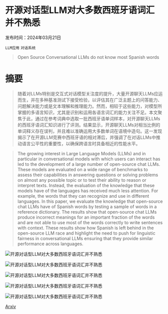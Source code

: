 # 开源对话型LLM对大多数西班牙语词汇并不熟悉

发布时间：2024年03月21日

`LLM应用` `对话系统`

> Open Source Conversational LLMs do not know most Spanish words

# 摘要

> 随着对LLMs特别是交互式对话模型关注度的提升，大量开源聊天LLMs应运而生，并在多种基准测试下接受检验，以评估其在广泛主题上的问答能力、问题解决能力或是文本理解和推理能力。然而，相较于这些能力，对模型所掌握的多语言知识，尤其是识别和运用各语言词汇的能力关注不足。本文聚焦于此，通过在参考词典中选取一批西班牙语单词样本，对开源聊天LLMs的西班牙语词汇知识进行了评测。结果显示，开源聊天LLMs对相当比例的单词释义存在误判，并且难以准确运用大多数单词在语境中造句。这一发现揭示了在开源LLM竞赛中西班牙语的相对滞后，并强调了在对话LLMs中推动语言公平性的重要性，以确保跨语言时具备相近的性能水平。

> The growing interest in Large Language Models (LLMs) and in particular in conversational models with which users can interact has led to the development of a large number of open-source chat LLMs. These models are evaluated on a wide range of benchmarks to assess their capabilities in answering questions or solving problems on almost any possible topic or to test their ability to reason or interpret texts. Instead, the evaluation of the knowledge that these models have of the languages has received much less attention. For example, the words that they can recognize and use in different languages. In this paper, we evaluate the knowledge that open-source chat LLMs have of Spanish words by testing a sample of words in a reference dictionary. The results show that open-source chat LLMs produce incorrect meanings for an important fraction of the words and are not able to use most of the words correctly to write sentences with context. These results show how Spanish is left behind in the open-source LLM race and highlight the need to push for linguistic fairness in conversational LLMs ensuring that they provide similar performance across languages.

![开源对话型LLM对大多数西班牙语词汇并不熟悉](../../../paper_images/2403.15491/graphic_numberwordsfailedbysnumberofmodels.png)

![开源对话型LLM对大多数西班牙语词汇并不熟悉](../../../paper_images/2403.15491/graphic_numberwordsfailedeachmodel_horizontallabels.png)

![开源对话型LLM对大多数西班牙语词汇并不熟悉](../../../paper_images/2403.15491/graphic_frequency_numberofmodelsfailing.png)

![开源对话型LLM对大多数西班牙语词汇并不熟悉](../../../paper_images/2403.15491/graphic_dots_1.png)

![开源对话型LLM对大多数西班牙语词汇并不熟悉](../../../paper_images/2403.15491/graphic_dots_2.png)

[Arxiv](https://arxiv.org/abs/2403.15491)
